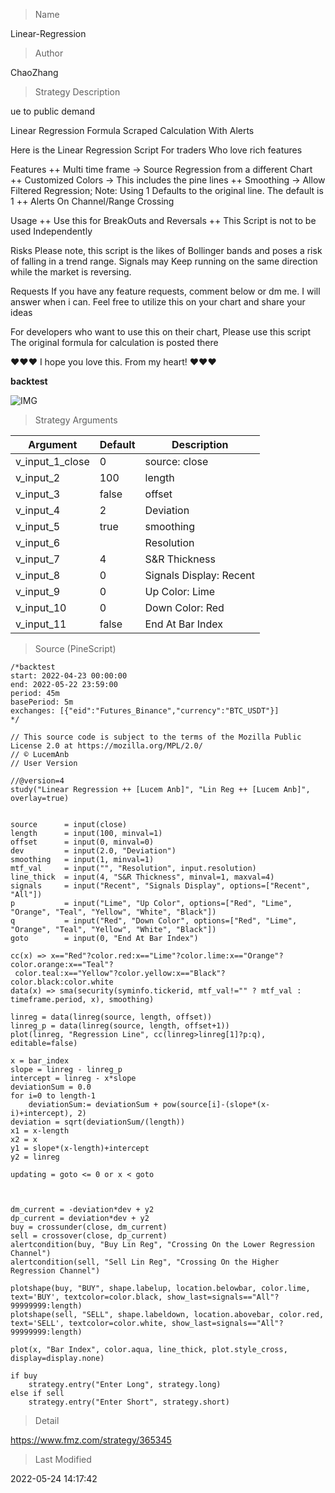 
> Name

Linear-Regression

> Author

ChaoZhang

> Strategy Description

ue to public demand

Linear Regression Formula
Scraped Calculation With Alerts

Here is the Linear Regression Script For traders Who love rich features

Features
++ Multi time frame -> Source Regression from a different Chart
++ Customized Colors -> This includes the pine lines
++ Smoothing -> Allow Filtered Regression; Note: Using 1 Defaults to the original line. The default is 1
++ Alerts On Channel/Range Crossing


Usage
++ Use this for BreakOuts and Reversals
++ This Script is not to be used Independently


Risks
Please note, this script is the likes of Bollinger bands and poses a risk of falling in a trend range.
Signals may Keep running on the same direction while the market is reversing.


Requests
If you have any feature requests, comment below or dm me. I will answer when i can.
Feel free to utilize this on your chart and share your ideas


For developers who want to use this on their chart, Please use this script
The original formula for calculation is posted there


❤❤❤ I hope you love this. From my heart! ❤❤❤

**backtest**

 ![IMG](https://www.fmz.com/upload/asset/12d9252c09f58fd6c73.png) 

> Strategy Arguments



|Argument|Default|Description|
|----|----|----|
|v_input_1_close|0|source: close|high|low|open|hl2|hlc3|hlcc4|ohlc4|
|v_input_2|100|length|
|v_input_3|false|offset|
|v_input_4|2|Deviation|
|v_input_5|true|smoothing|
|v_input_6||Resolution|
|v_input_7|4|S&R Thickness|
|v_input_8|0|Signals Display: Recent|All|
|v_input_9|0|Up Color: Lime|Red|Orange|Teal|Yellow|White|Black|
|v_input_10|0|Down Color: Red|Lime|Orange|Teal|Yellow|White|Black|
|v_input_11|false|End At Bar Index|


> Source (PineScript)

``` pinescript
/*backtest
start: 2022-04-23 00:00:00
end: 2022-05-22 23:59:00
period: 45m
basePeriod: 5m
exchanges: [{"eid":"Futures_Binance","currency":"BTC_USDT"}]
*/

// This source code is subject to the terms of the Mozilla Public License 2.0 at https://mozilla.org/MPL/2.0/
// © LucemAnb
// User Version

//@version=4
study("Linear Regression ++ [Lucem Anb]", "Lin Reg ++ [Lucem Anb]", overlay=true)


source      = input(close)
length      = input(100, minval=1)
offset      = input(0, minval=0)
dev         = input(2.0, "Deviation")
smoothing   = input(1, minval=1)
mtf_val     = input("", "Resolution", input.resolution)
line_thick  = input(4, "S&R Thickness", minval=1, maxval=4)
signals     = input("Recent", "Signals Display", options=["Recent", "All"])
p           = input("Lime", "Up Color", options=["Red", "Lime", "Orange", "Teal", "Yellow", "White", "Black"])
q           = input("Red", "Down Color", options=["Red", "Lime", "Orange", "Teal", "Yellow", "White", "Black"])
goto        = input(0, "End At Bar Index")

cc(x) => x=="Red"?color.red:x=="Lime"?color.lime:x=="Orange"?color.orange:x=="Teal"?
 color.teal:x=="Yellow"?color.yellow:x=="Black"?color.black:color.white
data(x) => sma(security(syminfo.tickerid, mtf_val!="" ? mtf_val : timeframe.period, x), smoothing)

linreg = data(linreg(source, length, offset))
linreg_p = data(linreg(source, length, offset+1))
plot(linreg, "Regression Line", cc(linreg>linreg[1]?p:q), editable=false)

x = bar_index
slope = linreg - linreg_p
intercept = linreg - x*slope
deviationSum = 0.0
for i=0 to length-1
    deviationSum:= deviationSum + pow(source[i]-(slope*(x-i)+intercept), 2)  
deviation = sqrt(deviationSum/(length))
x1 = x-length
x2 = x
y1 = slope*(x-length)+intercept
y2 = linreg

updating = goto <= 0 or x < goto



dm_current = -deviation*dev + y2
dp_current = deviation*dev + y2
buy = crossunder(close, dm_current)
sell = crossover(close, dp_current)
alertcondition(buy, "Buy Lin Reg", "Crossing On the Lower Regression Channel")
alertcondition(sell, "Sell Lin Reg", "Crossing On the Higher Regression Channel")

plotshape(buy, "BUY", shape.labelup, location.belowbar, color.lime, text='BUY', textcolor=color.black, show_last=signals=="All"?99999999:length)
plotshape(sell, "SELL", shape.labeldown, location.abovebar, color.red, text='SELL', textcolor=color.white, show_last=signals=="All"?99999999:length)
    
plot(x, "Bar Index", color.aqua, line_thick, plot.style_cross, display=display.none)

if buy
    strategy.entry("Enter Long", strategy.long)
else if sell
    strategy.entry("Enter Short", strategy.short)
```

> Detail

https://www.fmz.com/strategy/365345

> Last Modified

2022-05-24 14:17:42
